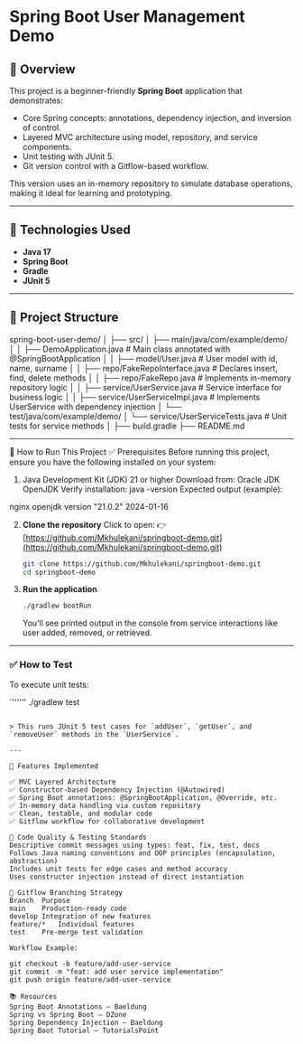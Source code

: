 # Spring Boot User Management Demo

## 📌 Overview

This project is a beginner-friendly **Spring Boot** application that demonstrates:
- Core Spring concepts: annotations, dependency injection, and inversion of control.
- Layered MVC architecture using model, repository, and service components.
- Unit testing with JUnit 5.
- Git version control with a Gitflow-based workflow.

This version uses an in-memory repository to simulate database operations, making it ideal for learning and prototyping.

---

## 🚀 Technologies Used

- **Java 17**
- **Spring Boot**
- **Gradle**
- **JUnit 5**

---

## 📂 Project Structure
spring-boot-user-demo/
│
├── src/
│ ├── main/java/com/example/demo/
│ │ ├── DemoApplication.java # Main class annotated with @SpringBootApplication
│ │ ├── model/User.java # User model with id, name, surname
│ │ ├── repo/FakeRepoInterface.java # Declares insert, find, delete methods
│ │ ├── repo/FakeRepo.java # Implements in-memory repository logic
│ │ ├── service/UserService.java # Service interface for business logic
│ │ ├── service/UserServiceImpl.java # Implements UserService with dependency injection
│ └── test/java/com/example/demo/
│ └── service/UserServiceTests.java # Unit tests for service methods
│
├── build.gradle
├── README.md


---

🚀 How to Run This Project
✅ Prerequisites
Before running this project, ensure you have the following installed on your system:
1. Java Development Kit (JDK) 21 or higher
Download from:
Oracle JDK
OpenJDK
Verify installation:
java -version
Expected output (example):

nginx
openjdk version "21.0.2" 2024-01-16


2. **Clone the repository**
   Click to open: 👉 [https://github.com/Mkhulekani/springboot-demo.git](https://github.com/Mkhulekani/springboot-demo.git)

   ```bash
   git clone https://github.com/Mkhulekani/springboot-demo.git
   cd springboot-demo
   ```

3. **Run the application**

   ```bash
   ./gradlew bootRun
   ```

   You’ll see printed output in the console from service interactions like user added, removed, or retrieved.

---

### ✅ How to Test

To execute unit tests:

`''''''
./gradlew test
```

> This runs JUnit 5 test cases for `addUser`, `getUser`, and `removeUser` methods in the `UserService`.

---

📌 Features Implemented

✅ MVC Layered Architecture
✅ Constructor-based Dependency Injection (@Autowired)
✅ Spring Boot annotations: @SpringBootApplication, @Override, etc.
✅ In-memory data handling via custom repository
✅ Clean, testable, and modular code
✅ Gitflow workflow for collaborative development

🧪 Code Quality & Testing Standards
Descriptive commit messages using types: feat, fix, test, docs
Follows Java naming conventions and OOP principles (encapsulation, abstraction)
Includes unit tests for edge cases and method accuracy
Uses constructor injection instead of direct instantiation

🌱 Gitflow Branching Strategy
Branch	Purpose
main	Production-ready code
develop	Integration of new features
feature/*	Individual features
test	Pre-merge test validation

Workflow Example:

git checkout -b feature/add-user-service
git commit -m "feat: add user service implementation"
git push origin feature/add-user-service

📚 Resources
Spring Boot Annotations – Baeldung
Spring vs Spring Boot – DZone
Spring Dependency Injection – Baeldung
Spring Boot Tutorial – TutorialsPoint



